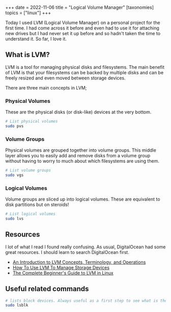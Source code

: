 +++
date = 2022-11-06
title = "Logical Volume Manager"
[taxonomies]
topics = ["linux"]
+++

Today I used LVM (Logical Volume Manager) on a personal project for the first
time. I had come across it before and even had to use it for attaching new drives
but I had never set it up before and so hadn't taken the time to understand it.
So far, I love it.

## What is LVM?

LVM is a tool for managing physical disks and filesystems. The main benefit of
LVM is that your filesystems can be backed by multiple disks and can be freely
resized and even moved between storage devices.

There are three main concepts in LVM;

### Physical Volumes

These are the physical disks (or disk-like) devices at the very bottom.

```bash
# List physical volumes
sudo pvs
```

### Volume Groups

Physical volumes are grouped together into volume groups. This middle layer
allows you to easily add and remove disks from a volume group without having
to worry to much about which filesystems are using them.

```bash
# List volume groups
sudo vgs
```

### Logical Volumes

Volume groups are sliced up into logical volumes. These are equivalent to
disk partitions but on steroids!

```bash
# List logical volumes
sudo lvs
```

## Resources

I lot of what I read I found really confusing. As usual, DigitalOcean had
some great resources. I should learn to search DigitalOcean first.

- [An Introduction to LVM Concepts, Terminology, and Operations](https://www.digitalocean.com/community/tutorials/an-introduction-to-lvm-concepts-terminology-and-operations)
- [How To Use LVM To Manage Storage Devices](https://www.digitalocean.com/community/tutorials/how-to-use-lvm-to-manage-storage-devices-on-ubuntu-18-04)
- [The Complete Beginner's Guide to LVM in Linux](https://linuxhandbook.com/lvm-guide/)

## Useful related commands

```bash
# lists block devices. Always useful as a first step to see what is there.
sudo lsblk
```
